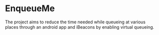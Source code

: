 # EnqueueMe

The project aims to reduce the time needed while queueing at various places through an android app and iBeacons by enabling virtual queueing.
